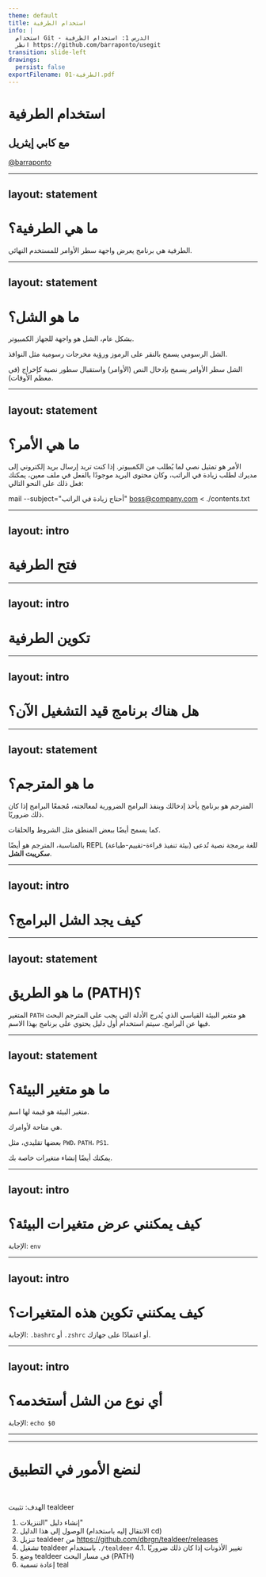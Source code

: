 ```yaml
---
theme: default
title: استخدام الطرفية
info: |
  استخدام Git - الدرس 1: استخدام الطرفية
  انظر https://github.com/barraponto/usegit
transition: slide-left
drawings:
  persist: false
exportFilename: 01-الطرفية.pdf
---
```


# استخدام الطرفية

## مع كابي إيثريل

[@barraponto](https://github.com/barraponto)

---
layout: statement
---

# ما هي الطرفية؟

<div class="max-w-prose mx-auto">
<v-clicks>

الطرفية هي برنامج يعرض واجهة سطر الأوامر للمستخدم النهائي.

</v-clicks>
</div>

---
layout: statement
---

# ما هو الشل؟

<div class="max-w-prose mx-auto">
<v-clicks>

بشكل عام، الشل هو واجهة للجهاز الكمبيوتر.

الشل الرسومي يسمح بالنقر على الرموز ورؤية مخرجات رسومية مثل النوافذ.

الشل سطر الأوامر يسمح بإدخال النص (الأوامر) واستقبال سطور نصية كإخراج (في معظم الأوقات).

</v-clicks>
</div>

---
layout: statement
---

# ما هي الأمر؟

<div class="max-w-prose mx-auto">
<v-clicks>

الأمر هو تمثيل نصي لما يُطلب من الكمبيوتر. إذا كنت تريد إرسال بريد إلكتروني إلى مديرك لطلب زيادة في الراتب، وكان محتوى البريد موجودًا بالفعل في ملف معين، يمكنك فعل ذلك على النحو التالي:

mail --subject="أحتاج زيادة في الراتب" boss@company.com < ./contents.txt

</v-clicks>
</div>

---
layout: intro
---

# فتح الطرفية

---
layout: intro
---

# تكوين الطرفية

---
layout: intro
---

# هل هناك برنامج قيد التشغيل الآن؟

---
layout: statement
---

# ما هو المترجم؟

<div class="max-w-prose mx-auto">
<v-clicks>

المترجم هو برنامج يأخذ إدخالك وينفذ البرامج الضرورية لمعالجته، مُجمعًا البرامج إذا كان ذلك ضروريًا.

كما يسمح أيضًا ببعض المنطق مثل الشروط والحلقات.

بالمناسبة، المترجم هو أيضًا REPL (بيئة تنفيذ قراءة-تقييم-طباعة) للغة برمجة نصية تُدعى **سكريبت الشل**.

</v-clicks>
</div>

---
layout: intro
---

# كيف يجد الشل البرامج؟

---
layout: statement
---

# ما هو الطريق (PATH)؟

<div class="max-w-prose mx-auto">
<v-clicks>

المتغير `PATH` هو متغير البيئة القياسي الذي يُدرج الأدلة التي يجب على المترجم البحث فيها عن البرامج. سيتم استخدام أول دليل يحتوي على برنامج بهذا الاسم.

</v-clicks>
</div>

---
layout: statement
---

# ما هو متغير البيئة؟

<div class="max-w-prose mx-auto">
<v-clicks>

متغير البيئة هو قيمة لها اسم.

هي متاحة لأوامرك.

بعضها تقليدي، مثل `PWD`، `PATH`، `PS1`.

يمكنك أيضًا إنشاء متغيرات خاصة بك.

</v-clicks>
</div>

---
layout: intro
---

# كيف يمكنني عرض متغيرات البيئة؟

الإجابة: `env`

---
layout: intro
---

# كيف يمكنني تكوين هذه المتغيرات؟

الإجابة: `.bashrc` أو `.zshrc` أو اعتمادًا على جهازك.

---
layout: intro
---

# أي نوع من الشل أستخدمه؟

الإجابة: `echo $0`

---
---

# لنضع الأمور في التطبيق
<br>

الهدف: تثبيت tealdeer 

1. إنشاء دليل "التنزيلات"
2. الوصول إلى هذا الدليل (الانتقال إليه باستخدام cd)
3. تنزيل tealdeer من https://github.com/dbrgn/tealdeer/releases
4. تشغيل tealdeer باستخدام `./tealdeer`
   4.1. تغيير الأذونات إذا كان ذلك ضروريًا
5. وضع tealdeer في مسار البحث (PATH)
6. إعادة تسمية teal
